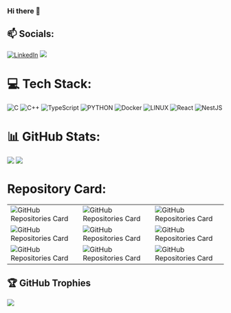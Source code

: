 ### Hi there 🥸

<!--
**shimazadeh/shimazadeh** is a ✨ _special_ ✨ repository because its `README.md` (this file) appears on your GitHub profile.
- 🔭 I’m currently working on ...
- 🌱 I’m currently learning ...
- 👯 I’m looking to collaborate on ...
- 🤔 I’m looking for help with ...
- 📫 How to reach me: ...
- ⚡ Fun fact: ...
-->

## 📫 Socials:
[![LinkedIn](https://img.shields.io/badge/LinkedIn-%230077B5.svg?logo=linkedin&logoColor=white)](https://www.linkedin.com/in/shimazadeh/) ![](https://komarev.com/ghpvc/?username=shimazadeh&color=blue)

# 💻 Tech Stack:
![C](https://img.shields.io/badge/c-%2300599C.svg?style=for-the-badge&logo=c&logoColor=white) ![C++](https://img.shields.io/badge/c++-%2300599C.svg?style=for-the-badge&logo=c%2B%2B&logoColor=white) 
![TypeScript](https://img.shields.io/badge/typescript-%23007ACC.svg?style=for-the-badge&logo=typescript&logoColor=white) ![PYTHON](https://img.shields.io/badge/Python-blue?style=for-the-badge&logo=python&logoColor=white)  ![Docker](https://img.shields.io/badge/docker-%230db7ed.svg?style=for-the-badge&logo=docker&logoColor=white)  ![LINUX](https://img.shields.io/badge/Linux-FCC624?style=for-the-badge&logo=linux&logoColor=black) ![React](https://img.shields.io/badge/react-%2320232a.svg?style=for-the-badge&logo=react&logoColor=%2361DAFB) ![NestJS](https://img.shields.io/badge/nestjs-%23E0234E.svg?style=for-the-badge&logo=nestjs&logoColor=white)

# 📊 GitHub Stats:
![](https://github-readme-stats.vercel.app/api/top-langs/?username=shimazadeh&theme=dark&hide_border=false&include_all_commits=false&count_private=false&layout=compact)
![](https://github-readme-stats.vercel.app/api?username=shimazadeh&theme=dark&hide_border=false&include_all_commits=false&count_private=true)<br/>
<!--maybe activate this one later
![](https://github-readme-streak-stats.herokuapp.com/?user=shimazadeh&theme=dark&hide_border=false)<br/>
-->

# Repository Card: 
<table>
  <tr>
    <td>
      <img src="https://github-readme-stats.vercel.app/api/pin/?username=shimazadeh&repo=ft_transcendence&theme=dark&cache=none" alt="GitHub Repositories Card">
    </td>
    <td>
      <img src="https://github-readme-stats.vercel.app/api/pin/?username=shimazadeh&repo=minishell&theme=dark&cache=none" alt="GitHub Repositories Card">
    </td>
    <td>
      <img src="https://github-readme-stats.vercel.app/api/pin/?username=shimazadeh&repo=ft_irc&theme=dark&cache=none" alt="GitHub Repositories Card">
    </td>
  </tr>
  <tr>
    <td>
      <img src="https://github-readme-stats.vercel.app/api/pin/?username=shimazadeh&repo=Ft_linear_regression&theme=dark&cache=none" alt="GitHub Repositories Card">
    </td>
    <td>
      <img src="https://github-readme-stats.vercel.app/api/pin/?username=shimazadeh&repo=Neural_Networks&theme=dark&cache=none" alt="GitHub Repositories Card">
    </td>
    <td>
      <img src="https://github-readme-stats.vercel.app/api/pin/?username=shimazadeh&repo=Ft_logistic_regression&theme=dark&cache=none" alt="GitHub Repositories Card">
    </td>
  </tr>
  <tr>
    <td>
      <img src="https://github-readme-stats.vercel.app/api/pin/?username=shimazadeh&repo=ft_container&theme=dark&cache=none" alt="GitHub Repositories Card">
    </td>
    <td>
      <img src="https://github-readme-stats.vercel.app/api/pin/?username=shimazadeh&repo=Philosophers&theme=dark&cache=none" alt="GitHub Repositories Card">
    </td>
    <td>
      <img src="https://github-readme-stats.vercel.app/api/pin/?username=shimazadeh&repo=Cub3D&theme=dark&cache=none" alt="GitHub Repositories Card">
    </td>
  </tr>
</table>


## 🏆 GitHub Trophies
![](https://github-profile-trophy.vercel.app/?username=shimazadeh&theme=radical&no-frame=false&no-bg=false&margin-w=4)


<!-- Proudly created with GPRM ( https://gprm.itsvg.in ) -->
